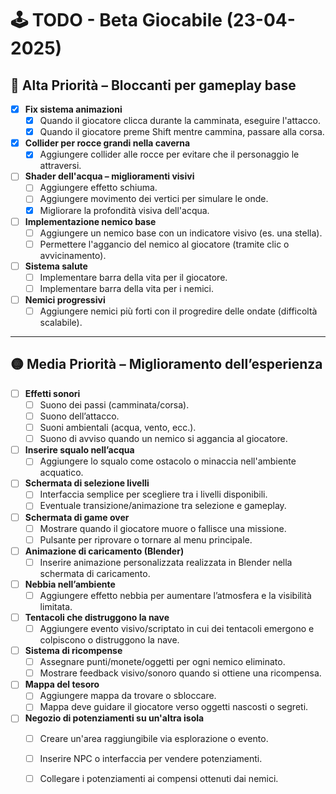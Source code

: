 # 🕹️ TODO - Beta Giocabile (23-04-2025)

## 🔴 Alta Priorità – Bloccanti per gameplay base

- [X] **Fix sistema animazioni**
  - [X] Quando il giocatore clicca durante la camminata, eseguire l'attacco.
  - [X] Quando il giocatore preme Shift mentre cammina, passare alla corsa.

- [x] **Collider per rocce grandi nella caverna**
  - [x] Aggiungere collider alle rocce per evitare che il personaggio le attraversi.

- [ ] **Shader dell'acqua – miglioramenti visivi**
  - [ ]  Aggiungere effetto schiuma.
  - [ ] Aggiungere movimento dei vertici per simulare le onde.
  - [x] Migliorare la profondità visiva dell'acqua.

- [ ] **Implementazione nemico base**
  - [ ] Aggiungere un nemico base con un indicatore visivo (es. una stella).
  - [ ] Permettere l'aggancio del nemico al giocatore (tramite clic o avvicinamento).

- [ ] **Sistema salute**
  - [ ] Implementare barra della vita per il giocatore.
  - [ ] Implementare barra della vita per i nemici.

- [ ] **Nemici progressivi**
  - [ ] Aggiungere nemici più forti con il progredire delle ondate (difficoltà scalabile).

---

## 🟡 Media Priorità – Miglioramento dell’esperienza
- [ ] **Effetti sonori**
  - [ ] Suono dei passi (camminata/corsa).
  - [ ] Suono dell’attacco.
  - [ ] Suoni ambientali (acqua, vento, ecc.).
  - [ ] Suono di avviso quando un nemico si aggancia al giocatore.

- [ ] **Inserire squalo nell’acqua**
  - [ ] Aggiungere lo squalo come ostacolo o minaccia nell'ambiente acquatico.

- [ ] **Schermata di selezione livelli**
  - [ ] Interfaccia semplice per scegliere tra i livelli disponibili.
  - [ ] Eventuale transizione/animazione tra selezione e gameplay.

- [ ] **Schermata di game over**
  - [ ] Mostrare quando il giocatore muore o fallisce una missione.
  - [ ] Pulsante per riprovare o tornare al menu principale.

- [ ] **Animazione di caricamento (Blender)**
  - [ ] Inserire animazione personalizzata realizzata in Blender nella schermata di caricamento.

- [ ] **Nebbia nell’ambiente**
  - [ ] Aggiungere effetto nebbia per aumentare l’atmosfera e la visibilità limitata.

- [ ] **Tentacoli che distruggono la nave**
  - [ ] Aggiungere evento visivo/scriptato in cui dei tentacoli emergono e colpiscono o distruggono la nave.

- [ ] **Sistema di ricompense**
  - [ ] Assegnare punti/monete/oggetti per ogni nemico eliminato.
  - [ ] Mostrare feedback visivo/sonoro quando si ottiene una ricompensa.

- [ ] **Mappa del tesoro**
  - [ ] Aggiungere mappa da trovare o sbloccare.
  - [ ] Mappa deve guidare il giocatore verso oggetti nascosti o segreti.

- [ ] **Negozio di potenziamenti su un'altra isola**
  - [ ] Creare un'area raggiungibile via esplorazione o evento.
  - [ ] Inserire NPC o interfaccia per vendere potenziamenti.
  - [ ] Collegare i potenziamenti ai compensi ottenuti dai nemici.

